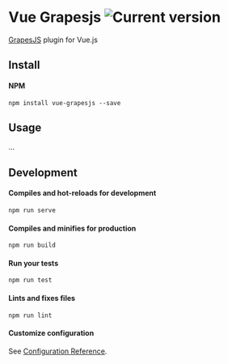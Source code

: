 # Vue Grapesjs ![Current version](https://img.shields.io/badge/dynamic/json.svg?label=version&url=https%3A%2F%2Fraw.githubusercontent.com%2Fmagr0s%2Fvue-grapesjs%2Fmaster%2Fpackage.json&query=version&colorB=orange&style=flat-square)

[GrapesJS](https://grapesjs.com/) plugin for Vue.js

## Install
#### NPM
```
npm install vue-grapesjs --save
```
## Usage
...

## Development
#### Compiles and hot-reloads for development
```
npm run serve
```

#### Compiles and minifies for production
```
npm run build
```

#### Run your tests
```
npm run test
```

#### Lints and fixes files
```
npm run lint
```

#### Customize configuration
See [Configuration Reference](https://cli.vuejs.org/config/).
